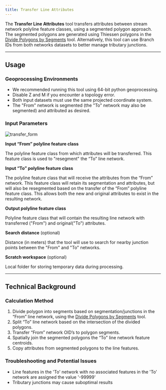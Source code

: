 ```yaml
---
title: Transfer Line Attributes
---
```


The **Transfer Line Attributes** tool transfers attributes between stream network polyline feature classes, using a segmented polygon approach. The segmented polygons are generated using Thiessen polygons in the [Divide Polygons by Segments](http://gnat.riverscapes.xyz/Divide-Polygon-by-Segments) tool. Alternatively, this tool can use Branch IDs from both networks datasets to better manage tributary junctions. 

_______________________________________________________________
## Usage

### Geoprocessing Environments

* We recommended running this tool using 64-bit python geoprocessing.
* Disable Z and M if you encounter a topology error.
* Both input datasets must use the same projected coordinate system.
* The "From" network is segmented (the "To" network may also be segmented) and attributed as desired.

### Input Parameters

![transfer_form]({{site.baseurl}}assets/images/transfer_form.PNG)

**Input “From” polyline feature class**

The polyline feature class from which attributes will be transferred. This feature class is used to "resegment" the “To” line network.

**Input “To” polyline feature class**

The polyline feature class that will receive the attributes from the “From” network. This feature class will retain its segmentation and attributes, but will also be resegmented based on the transfer of the “From” polyline feature class. This allows both the new and original attributes to exist in the resulting network.

**Output polyline feature class**

Polyline feature class that will contain the resulting line network with transferred ("From") and original("To") attributes.

**Search distance** (optional)

Distance (in meters) that the tool will use to search for nearby junction points between the "From"
and "To" networks.

**Scratch workspace** (optional)

Local folder for storing temporary data during processing.

_______________________________________________________________
## Technical Background

### Calculation Method

1. Divide polygon into segments based on segmentation/junctions in the “From” line network, using the [Divide Polygons by Segments](http://gnat.riverscapes.xyz/Divide-Polygon-by-Segments) tool.
2. Split “To” line network based on the intersection of the divided polygons.
3. Transfer “From” network OID’s to polygon segments.
4. Spatially join the segmented polygons the “To” line network feature centroids.
5. Copy attributes from segmented polygons to the line features.

### Troubleshooting and Potential Issues
* Line features in the 'To' network with no associated features in the 'To' network are assigned the value '-99999'
* Tributary junctions may cause suboptimal results